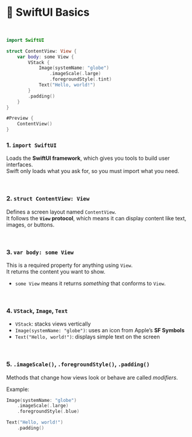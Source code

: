 # 🧱 SwiftUI Basics 
<br/>

```swift
import SwiftUI

struct ContentView: View {
    var body: some View {
        VStack {
            Image(systemName: "globe")
                .imageScale(.large)
                .foregroundStyle(.tint)
            Text("Hello, world!")
        }
        .padding()
    }
}

#Preview {
    ContentView()
}
```

### 1. `import SwiftUI`  
Loads the **SwiftUI framework**, which gives you tools to build user interfaces.  
Swift only loads what you ask for, so you must import what you need.

<br/>

### 2. `struct ContentView: View`  
Defines a screen layout named `ContentView`.  
It follows the **`View` protocol**, which means it can display content like text, images, or buttons.

<br/>

### 3. `var body: some View`  
This is a required property for anything using `View`.  
It returns the content you want to show.  
- `some View` means it returns *something* that conforms to `View`.

<br/>

### 4. `VStack`, `Image`, `Text`  
- `VStack`: stacks views vertically  
- `Image(systemName: "globe")`: uses an icon from Apple’s **SF Symbols**  
- `Text("Hello, world!")`: displays simple text on the screen

<br/>

### 5. `.imageScale()`, `.foregroundStyle()`, `.padding()`  
Methods that change how views look or behave are called *modifiers*.

Example:
```swift
Image(systemName: "globe")
    .imageScale(.large)
    .foregroundStyle(.blue)

Text("Hello, world!")
    .padding()
```
